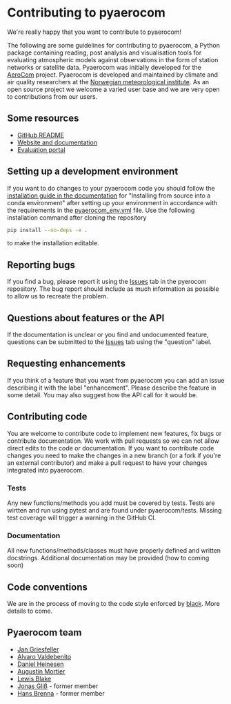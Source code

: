# Contributing to pyaerocom

We're really happy that you want to contribute to pyaerocom!

The following are some guidelines for contributing to pyaerocom, a Python package containing reading, post analysis and visualisation tools for evaluating atmospheric models against observations in the form of station networks or satellite data. Pyaerocom was initially developed for the [AeroCom](http://aerocom.met.no) project. Pyaerocom is developed and maintained by climate and air quality researchers at the [Norwegian meteorological institute](http://www.met.no). As an open source project we welcome a varied user base and we are very open to contributions from our users.

## Some resources

* [GitHub README](https://github.com/metno/pyaerocom/blob/main-dev/README.rst)
* [Website and documentation](https://pyaerocom.readthedocs.io/en/latest/index.html)
* [Evaluation portal](aeroval.met.no)

## Setting up a development environment

If you want to do changes to your pyaerocom code you should follow the [installation guide in the documentation](https://pyaerocom.readthedocs.io/en/latest/install.html) for "Installing from source into a conda environment" after setting up your environment in accordance with the requirements in the [pyaerocom_env.yml](https://github.com/metno/pyaerocom/blob/main-dev/pyaerocom_env.yml) file. Use the following installation command after cloning the repository

``` bash
pip install --no-deps -e .
```

to make the installation editable.

## Reporting bugs

If you find a bug, please report it using the [Issues](https://github.com/metno/pyaerocom/issues) tab in the pyerocom repository. The bug report should include as much information as possible to allow us to recreate the problem.

## Questions about features or the API

If the documentation is unclear or you find and undocumented feature, questions can be submitted to the [Issues](https://github.com/metno/pyaerocom/issues) tab using the "question" label.

## Requesting enhancements

If you think of a feature that you want from pyaerocom you can add an issue describing it with the label "enhancement". Please describe the feature in some detail. You may also suggest how the API call for it would be.

## Contributing code

You are welcome to contribute code to implement new features, fix bugs or contribute documentation. We work with pull requests so we can not allow direct edits to the code or documentation. If you want to contribute code changes you need to make the changes in a new branch (or a fork if you're an external contributor) and make a pull request to have your changes integrated into pyaerocom.

### Tests

Any new functions/methods you add must be covered by tests. Tests are wirtten and run using pytest and are found under pyaerocom/tests. Missing test coverage will trigger a warning in the GitHub CI.

### Documentation

All new functions/methods/classes must have properly defined and written docstrings. Additional documentation may be provided (how to coming soon)

## Code conventions

We are in the process of moving to the code style enforced by [black](https://github.com/psf/black). More details to come.

## Pyaerocom team

* [Jan Griesfeller](https://github.com/jgriesfeller)
* [Alvaro Valdebenito](https://github.com/avaldebe)
* [Daniel Heinesen](https://github.com/dulte)
* [Augustin Mortier](https://github.com/AugustinMortier)
* [Lewis Blake](https://github.com/lewisblake)
* [Jonas Gliß](https://github.com/jgliss) - former member
* [Hans Brenna](https://github.com/hansbrenna) - former member
